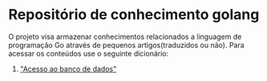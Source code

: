# Repositório de conhecimento golang
O projeto visa armazenar conhecimentos relacionados a linguagem de programação Go através de pequenos artigos(traduzidos ou não). Para acessar os conteúdos use o seguinte dicionário:

1. ["Acesso ao banco de dados"](https://github.com/ViniciusCrisol/repositorio-de-conhecimento-golang/acesso-banco-de-dados/acesso-banco-de-dados.md, "Acesso ao banco de dados")
